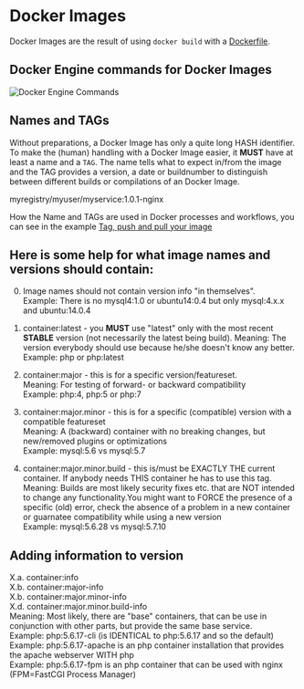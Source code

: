 # Docker Images

Docker Images are the result of using `docker build` with a [Dockerfile](Dockerfile.md).

## Docker Engine commands for Docker Images

![Docker Engine Commands](https://raw.githubusercontent.com/rossbachp/docker-basics/master/images/docker-command-flow.png)

## Names and TAGs

Without preparations, a Docker Image has only a quite long HASH identifier. To make the (human) handling with a Docker Image easier, it **MUST** have at least a name and a `TAG`.
The name tells what to expect in/from the image and the TAG provides a version, a date or buildnumber to distinguish between different builds or compilations of an Docker Image. 

myregistry/myuser/myservice:1.0.1-nginx

How the Name and TAGs are used in Docker processes and workflows, you can see in the example [Tag, push and pull your image](https://docs.docker.com/linux/step_six/)

## Here is some help for what image names and versions should contain:

0. Image names should not contain version info "in themselves".  
  Example: There is no mysql4:1.0 or ubuntu14:0.4 but only mysql:4.x.x and ubuntu:14.0.4
  
1. container:latest - you **MUST** use "latest" only with the most recent **STABLE** version (not necessarily the latest being build). 
  Meaning: The version everybody should use because he/she doesn't know any better.  
    Example: php or php:latest
  
2. container:major - this is for a specific version/featureset.  
  Meaning: For testing of forward- or backward compatibility  
  Example: php:4, php:5 or php:7  
  
3. container:major.minor - this is for a specific (compatible) version with a compatible featureset  
  Meaning: A (backward) container with no breaking changes, but new/removed plugins or optimizations  
  Example: mysql:5.6 vs mysql:5.7
  
4. container:major.minor.build - this is/must be EXACTLY THE current container. If anybody needs THIS container he has to use this tag.  
  Meaning: Builds are most likely security fixes etc. that are NOT intended to change any functionality.You might want to FORCE the presence of a specific (old) error, check the absence of a problem in a new container or guarnatee compatibility while using a new version  
  Example: mysql:5.6.28 vs mysql:5.7.10  
  
## Adding information to version

X.a. container:info  
X.b. container:major-info  
X.b. container:major.minor-info  
X.d. container:major.minor.build-info  
  Meaning: Most likely, there are "base" containers, that can be use in conjunction with other parts, but provide the same base service.  
  Example: php:5.6.17-cli (is IDENTICAL to php:5.6.17 and so the default)  
  Example: php:5.6.17-apache is an php container installation that provides the apache webserver WITH php  
  Example: php:5.6.17-fpm is an php container that can be used with nginx (FPM=FastCGI Process Manager)

